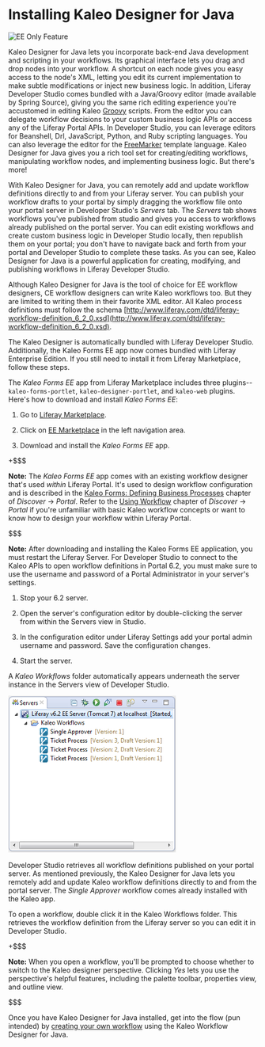 # Installing Kaleo Designer for Java [](id=installing-kaleo-designer-for-java-liferay-portal-6-2-dev-guide-07-en)

![EE Only Feature](../../images/ee-feature-web.png)

Kaleo Designer for Java lets you incorporate back-end Java development and
scripting in your workflows. Its graphical interface lets you drag and drop
nodes into your workflow. A shortcut on each node gives you easy access to the
node's XML, letting you edit its current implementation to make subtle
modifications or inject new business logic. In addition, Liferay Developer
Studio comes bundled with a Java/Groovy editor (made available by Spring
Source), giving you the same rich editing experience you're accustomed in
editing Kaleo [Groovy](http://groovy.codehaus.org/Documentation) scripts. From
the editor you can delegate workflow decisions to your custom business logic
APIs or access any of the Liferay Portal APIs. In Developer Studio, you can
leverage editors for Beanshell, Drl, JavaScript, Python, and Ruby scripting
languages. You can also leverage the editor for the [FreeMarker](http://freemarker.sourceforge.net/)
template language. Kaleo Designer for Java gives you a rich tool set for
creating/editing workflows, manipulating workflow nodes, and implementing
business logic. But there's more!

With Kaleo Designer for Java, you can remotely add and update workflow
definitions directly to and from your Liferay server. You can publish your
workflow drafts to your portal by simply dragging the workflow file onto your
portal server in Developer Studio's *Servers* tab. The *Servers* tab shows
workflows you've published from studio and gives you access to workflows already
published on the portal server. You can edit existing workflows and create
custom business logic in Developer Studio locally, then republish them on your
portal; you don't have to navigate back and forth from your portal and Developer
Studio to complete these tasks. As you can see, Kaleo Designer for Java is a
powerful application for creating, modifying, and publishing workflows in
Liferay Developer Studio. 

Although Kaleo Designer for Java is the tool of choice for EE workflow
designers, CE workflow designers can write Kaleo workflows too. But they are
limited to writing them in their favorite XML editor. All Kaleo process
definitions must follow the schema
[http://www.liferay.com/dtd/liferay-workflow-definition_6_2_0.xsd](http://www.liferay.com/dtd/liferay-workflow-definition_6_2_0.xsd).

The Kaleo Designer is automatically bundled with Liferay Developer Studio.
Additionally, the Kaleo Forms EE app now comes bundled with Liferay Enterprise
Edition. If you still need to install it from Liferay Marketplace, follow these
steps.

The *Kaleo Forms EE* app from Liferay Marketplace includes three
plugins--`kaleo-forms-portlet`, `kaleo-designer-portlet`, and `kaleo-web`
plugins. Here's how to download and install *Kaleo Forms EE*:

1.  Go to [Liferay Marketplace](https://www.liferay.com/marketplace).

2.  Click on [EE
    Marketplace](http://www.liferay.com/marketplace/-/mp/category/12729032) in
    the left navigation area.

3.  Download and install the *Kaleo Forms EE* app.

+$$$

**Note:** The *Kaleo Forms EE* app comes with an existing workflow designer
that's used *within* Liferay Portal. It's used to design workflow configuration
and is described in the [Kaleo Forms: Defining Business Processes](/discover/portal/-/knowledge_base/6-2/kaleo-forms-defining-business-processes)
chapter of *Discover* &rarr; *Portal*. Refer to the [Using Workflow](/discover/portal/-/knowledge_base/6-2/using-workflow)
chapter of *Discover* &rarr; *Portal* if you're unfamiliar with basic Kaleo workflow
concepts or want to know how to design your workflow within Liferay Portal. 

$$$

**Note:** After downloading and installing the Kaleo Forms EE application, you must
restart the Liferay Server. For Developer Studio to connect to the Kaleo APIs to
open workflow definitions in Portal 6.2, you must make sure to use the username
and password of a Portal Administrator in your server's settings. 

1. Stop your 6.2 server.

2. Open the server's configuration editor by double-clicking the server from
within the Servers view in Studio.

3. In the configuration editor under Liferay Settings add your portal admin
username and password. Save the configuration changes. 

4. Start the server.

A *Kaleo Workflows* folder automatically appears underneath the server instance
in the Servers view of Developer Studio. 

![Figure 1: In Studio's *Servers* view, your server's Kaleo Workflows folder shows workflows published on your portal.](../../images/kaleo-1.png)

Developer Studio retrieves all workflow definitions published on your portal
server. As mentioned previously, the Kaleo Designer for Java lets you remotely
add and update Kaleo workflow definitions directly to and from the portal
server. The *Single Approver* workflow comes already installed with the Kaleo
app. 

To open a workflow, double click it in the Kaleo Workflows folder. This
retrieves the workflow definition from the Liferay server so you can edit it in
Developer Studio. 

+$$$

**Note:** When you open a workflow, you'll be prompted to choose whether to
switch to the Kaleo designer perspective. Clicking *Yes* lets you use the
perspective's helpful features, including the palette toolbar, properties view,
and outline view. 

$$$

Once you have Kaleo Designer for Java installed, get into the flow (pun
intended) by [creating your own workflow](develop/tutorials/-/knowledge_base/6-2/workflow/creating-a-workflow-project-with-kaleo) using the Kaleo Workflow Designer for
Java. 

<!-- ## Related Topics -->

